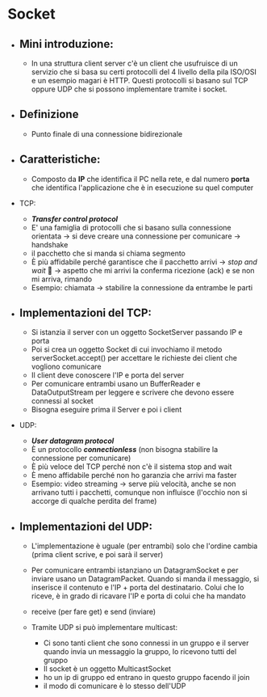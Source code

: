 # Socket
- ## Mini introduzione:
    - In una struttura client server c'è un client che usufruisce di un servizio che si basa su certi protocolli del 4 livello della pila ISO/OSI e un esempio magari è HTTP. Questi protocolli si basano sul TCP oppure UDP che si possono implementare tramite i socket.
- ## Definizione
    - Punto finale di una connessione bidirezionale 
- ## Caratteristiche:
    - Composto da **IP** che identifica il PC nella rete, e dal numero **porta** che identifica l'applicazione che è in esecuzione su quel computer

- TCP:
    - ***Transfer control protocol***
    - E' una famiglia di protocolli che si basano sulla connessione orientata $\to$ si deve creare una connessione per comunicare $\to$ handshake 
    - il pacchetto che si manda si chiama segmento 
    - È più affidabile perché garantisce che il pacchetto arrivi $\to$ *stop and wait* 🛑 $\to$ aspetto che mi arrivi la conferma ricezione (ack) e se non mi arriva, rimando 
    - Esempio: chiamata $\to$ stabilire la connessione da entrambe le parti 
- ## Implementazioni del TCP:
    - Si istanzia il server con un oggetto SocketServer passando IP e porta
    - Poi si crea un oggetto Socket di cui invochiamo il metodo serverSocket.accept() per accettare le richieste dei client che vogliono comunicare
    - Il client deve conoscere l'IP e porta del server  
    - Per comunicare entrambi usano un BufferReader e DataOutputStream per leggere e scrivere che devono essere connessi al socket 
    - Bisogna eseguire prima il Server e poi i client
    
- UDP:
    - ***User datagram protocol***
    - È un protocollo ***connectionless*** (non bisogna stabilire la connessione per comunicare)
    - È più veloce del TCP perché non c'è il sistema stop and wait 
    - È meno affidabile perché non ho garanzia che arrivi ma faster
    - Esempio: video streaming $\to$ serve più velocità, anche se non arrivano tutti i pacchetti, comunque non influisce (l'occhio non si accorge di qualche perdita del frame)
- ## Implementazioni del UDP:
    - L'implementazione è uguale (per entrambi) solo che l'ordine cambia (prima client scrive, e poi sarà il server)
    - Per comunicare entrambi istanziano un DatagramSocket e per inviare usano un DatagramPacket. Quando si manda il messaggio, si inserisce il contenuto e l'IP + porta del destinatario. Colui che lo riceve, è in grado di ricavare l'IP e porta di colui che ha mandato 
    - receive (per fare get) e send (inviare)

    - Tramite UDP si può implementare multicast:
        - Ci sono tanti client che sono connessi in un gruppo e il server quando invia un messaggio la gruppo, lo ricevono tutti del gruppo 
        - Il socket è un oggetto MulticastSocket 
        - ho un ip di gruppo ed entrano in questo gruppo facendo il join 
        - il modo di comunicare è lo stesso dell'UDP 


